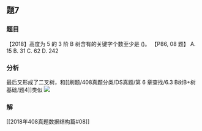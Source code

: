 ## 题7
### 题目
【2018】高度为 5 的 3 阶 B 树含有的关键字个数至少是 ()。 【P86, 08 题】
A. 15 
B. 31 
C. 62 
D. 242
### 分析
最后又形成了二叉树，和[[刷题/408真题分类/DS真题/第 6 章查找/6.3 B树B+树基础/题4]]类似
![](https://img.hwenyi.live/202411151328078.webp)
### 解
[[2018年408真题数据结构篇#08]]
